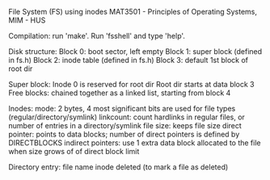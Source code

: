 File System (FS) using inodes
MAT3501 - Principles of Operating Systems, MIM - HUS

Compilation: run 'make'.
Run 'fsshell' and type 'help'.

Disk structure:
	Block 0: boot sector, left empty
	Block 1: super block (defined in fs.h)
	Block 2: inode table (defined in fs.h)
	Block 3: default 1st block of root dir

Super block:
	Inode 0 is reserved for root dir
	Root dir starts at data block 3
	Free blocks: chained together as a linked list, starting from block 4

Inodes:
	mode: 2 bytes, 4 most significant bits are used for file types (regular/directory/symlink)
	linkcount: count hardlinks in regular files, or number of entries in a directory/symlink
	file size: keeps file size
	direct pointer: points to data blocks; number of direct pointers is defined by DIRECTBLOCKS
	indirect pointers: use 1 extra data block allocated to the file when size grows of of direct block limit

Directory entry:
	file name
	inode
	deleted (to mark a file as deleted)